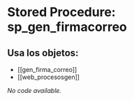 # Stored Procedure: sp_gen_firmacorreo

## Usa los objetos:
- [[gen_firma_correo]]
- [[web_procesosgen]]

*No code available.*

